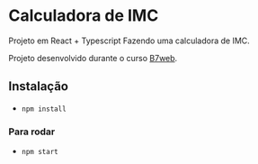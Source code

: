 # Calculadora de IMC

Projeto em React + Typescript Fazendo uma calculadora de IMC.

Projeto desenvolvido durante o curso [B7web](https://b7web.com.br).

## Instalação
- `npm install`

### Para rodar

- `npm start`